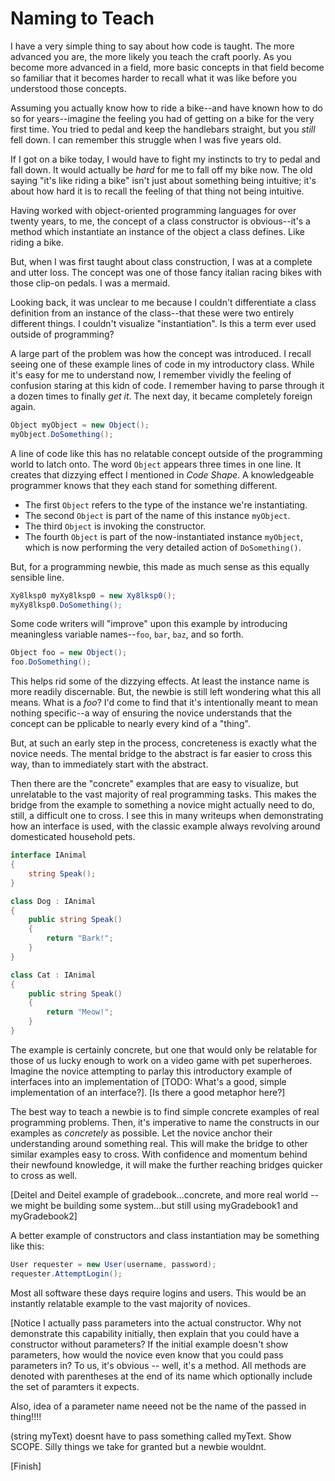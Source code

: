 # Naming to Teach

I have a very simple thing to say about how code is taught. The more advanced you are, the more likely you teach the craft poorly. As you become more advanced in a field, more basic concepts in that field become so familiar that it becomes harder to recall what it was like before you understood those concepts. 

Assuming you actually know how to ride a bike--and have known how to do so for years--imagine the feeling you had of getting on a bike for the very first time. You tried to pedal and keep the handlebars straight, but you _still_ fell down. I can remember this struggle when I was five years old. 

If I got on a bike today, I would have to fight my instincts to try to pedal and fall down. It would actually be _hard_ for me to fall off my bike now. The old saying "it's like riding a bike" isn't just about something being intuitive; it's about how hard it is to recall the feeling of that thing not being intuitive.

Having worked with object-oriented programming languages for over twenty years, to me, the concept of a class constructor is obvious--it's a method which instantiate an instance of the object a class defines. Like riding a bike.

But, when I was first taught about class construction, I was at a complete and utter loss. The concept was one of those fancy italian racing bikes with those clip-on pedals. I was a mermaid. 

Looking back, it was unclear to me because I couldn't differentiate a class definition from an instance of the class--that these were two entirely different things. I couldn't visualize "instantiation". Is this a term ever used outside of programming?

A large part of the problem was how the concept was introduced. I recall seeing one of these example lines of code in my introductory class. While it's easy for me to understand now, I remember vividly the feeling of confusion staring at this kidn of code. I remember having to parse through it a dozen times to finally _get it_. The next day, it became completely foreign again.

```C#
Object myObject = new Object();
myObject.DoSomething();
```

A line of code like this has no relatable concept outside of the programming world to latch onto. The word `Object` appears three times in one line. It creates that dizzying effect I mentioned in _Code Shape_. A knowledgeable programmer knows that they each stand for something different.

* The first `Object` refers to the type of the instance we're instantiating.
* The second `Object` is part of the name of this instance `myObject`.
* The third `Object` is invoking the constructor.
* The fourth `Object` is part of the now-instantiated instance `myObject`, which is now performing the very detailed action of `DoSomething()`.

But, for a programming newbie, this made as much sense as this equally sensible line.

```C#
Xy8lksp0 myXy8lksp0 = new Xy8lksp0();
myXy8lksp0.DoSomething();
```

Some code writers will "improve" upon this example by introducing meaningless variable names--`foo`, `bar`, `baz`, and so forth.

```C#
Object foo = new Object();
foo.DoSomething();
```

This helps rid some of the dizzying effects. At least the instance name is more readily discernable. But, the newbie is still left wondering what this all means. What is a _foo_? I'd come to find that it's intentionally meant to mean nothing specific--a way of ensuring the novice understands that the concept can be pplicable to nearly every kind of a "thing". 

But, at such an early step in the process, concreteness is exactly what the novice needs. The mental bridge to the abstract is far easier to cross this way, than to immediately start with the abstract. 

Then there are the "concrete" examples that are easy to visualize, but unrelatable to the vast majority of real programming tasks. This makes the bridge from the example to something a novice might actually need to do, still, a difficult one to cross. I see this in many writeups when demonstrating how an interface is used, with the classic example always revolving around domesticated household pets.

```C#
interface IAnimal
{
    string Speak();
}

class Dog : IAnimal
{
    public string Speak()
    {
        return "Bark!";
    }
}

class Cat : IAnimal
{
    public string Speak()
    {
        return "Meow!";
    }
}
```
The example is certainly concrete, but one that would only be relatable for those of us lucky enough to work on a video game with pet superheroes. Imagine the novice attempting to parlay this introductory example of interfaces into an implementation of [TODO: What's a good, simple implementation of an interface?]. [Is there a good metaphor here?]

The best way to teach a newbie is to find simple concrete examples of real programming problems. Then, it's imperative to name the constructs in our examples as _concretely_ as possible. Let the novice anchor their understanding around something real. This will make the bridge to other similar examples easy to cross. With confidence and momentum behind their newfound knowledge, it will make the further reaching bridges quicker to cross as well.


[Deitel and Deitel example of gradebook...concrete, and more real world -- we might be building some system...but still using myGradebook1 and myGradebook2]

A better example of constructors and class instantiation may be something like this:

```C#
User requester = new User(username, password);
requester.AttemptLogin();
```

Most all software these days require logins and users. This would be an instantly relatable example to the vast majority of novices. 

[Notice I actually pass parameters into the actual constructor. Why not demonstrate this capability initially, then explain that you could have a constructor without parameters? If the initial example doesn't show parameters, how would the novice even know that you could pass parameters in? To us, it's obvious -- well, it's a method. All methods are denoted with parentheses at the end of its name which optionally include the set of paramters it expects.


Also, idea of a parameter name neeed not be the name of the passed in thing!!!!

(string myText) doesnt have to pass something called myText. Show SCOPE. Silly things we take for granted but a newbie wouldnt.

[Finish]


